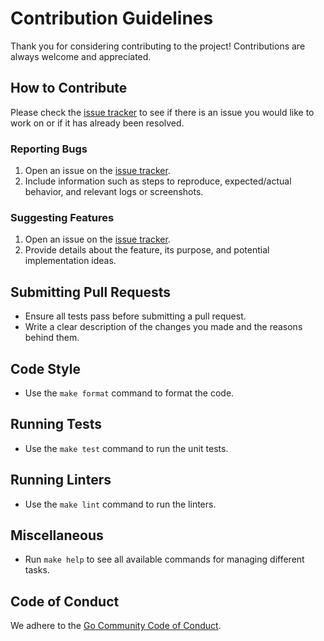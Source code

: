# Contribution Guidelines

Thank you for considering contributing to the project!
Contributions are always welcome and appreciated.

## How to Contribute

Please check the [issue tracker](https://github.com/habedi/template-go-project/issues) to see if there is an issue you would like to work on or if it has already been resolved.

### Reporting Bugs

1. Open an issue on the [issue tracker](https://github.com/habedi/template-go-project/issues).
2. Include information such as steps to reproduce, expected/actual behavior, and relevant logs or screenshots.

### Suggesting Features

1. Open an issue on the [issue tracker](https://github.com/habedi/template-go-project/issues).
2. Provide details about the feature, its purpose, and potential implementation ideas.

## Submitting Pull Requests

- Ensure all tests pass before submitting a pull request.
- Write a clear description of the changes you made and the reasons behind them.

## Code Style

- Use the `make format` command to format the code.

## Running Tests

- Use the `make test` command to run the unit tests.

## Running Linters

- Use the `make lint` command to run the linters.

## Miscellaneous

- Run `make help` to see all available commands for managing different tasks.

## Code of Conduct

We adhere to the [Go Community Code of Conduct](https://go.dev/conduct).
